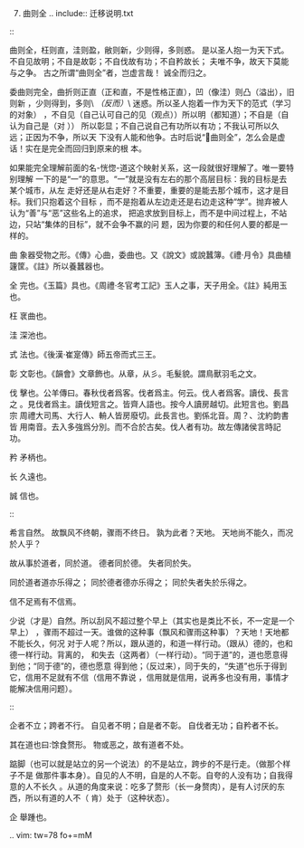     
7. 曲则全
.. include:: 迁移说明.txt

::

  曲则全，枉则直，洼则盈，敝则新，少则得，多则惑。
  是以圣人抱一为天下式。
  不自见故明；不自是故彰；不自伐故有功；不自矜故长；
  夫唯不争，故天下莫能与之争。
  古之所谓“曲则全”者，岂虚言哉！
  诚全而归之。

委曲则完全，曲折则正直（正和直，不是性格正直），凹（像洼）则凸（溢出），旧则新
，少则得到，多则\ *（反而）*\ 迷惑。所以圣人抱着一作为天下的范式（学习的对象）
，不自见（自己认可自己的见（观点））所以明（都知道）；不自是（自认为自己是（对
）） 所以彰显；不自己说自己有功所以有功；不我认可所以久远；正因为不争，所以天
下没有人能和他争。古时后说“曲则全”，怎么会是虚话！实在是完全而回归到原来的根
本。

如果能完全理解前面的名-恍惚-道这个映射关系，这一段就很好理解了。唯一要特别理解
一下的是“一”的意思。“一”就是没有左右的那个高层目标：我的目标是去某个城市，从左
走好还是从右走好？不重要，重要的是能去那个城市，这才是目标。我们只抱着这个目标
，而不是抱着从左边走还是右边走这种“学”。抛弃被人认为“善”与“恶”这些名上的追求，
把追求放到目标上，而不是中间过程上，不站边，只站“集体的目标”，就不会争不赢的问
题，因为你要的和任何人要的都是一样的。

曲
  象器受物之形。《傳》心曲，委曲也。又《說文》或說蠶簿。《禮·月令》具曲植
  籧筐。《註》所以養蠶器也。

全
  完也。《玉篇》具也。《周禮·冬官考工記》玉人之事，天子用全。《註》純用玉
  也。

枉
  衺曲也。

洼
  深池也。

式
  法也。《後漢·崔寔傳》師五帝而式三王。

彰
  文彰也。《韻會》文章飾也。从章，从彡。毛髮貌。謂鳥獸羽毛之文。

伐
  擊也。公羊傳曰。春秋伐者爲客。伐者爲主。何云。伐人者爲客。讀伐、長言之
  。見伐者爲主。讀伐短言之。皆齊人語也。按今人讀房越切。此短言也。劉昌宗
  周禮大司馬、大行人、輈人皆房廢切。此長言也。劉係北音。周？、沈約韵書皆
  用南音。去入多強爲分別。而不合於古矣。伐人者有功。故左傳諸侯言時記功。

矜
  矛柄也。

长
  久遠也。

誠
  信也。

::

  希言自然。
  故飘风不终朝，骤雨不终日。
  孰为此者？天地。
  天地尚不能久，而况於人乎？
  
  故从事於道者，同於道。
  德者同於德。
  失者同於失。

  同於道者道亦乐得之；
  同於德者德亦乐得之；
  同於失者失於乐得之。
  
  信不足焉有不信焉。

少说（才是）自然。所以刮风不超过整个早上（其实也是类比不长，不一定是一个早上）
，骤雨不超过一天。谁做的这种事（飘风和骤雨这种事）？天地！天地都不能长久，何况
对于人呢？所以，跟从道的，和道一样行动。（跟从）德的，也和德一样行动。背离的，
和失去（这两者）（一样行动）。“同于道”的，道也愿意得到他；“同于德”的，德也愿意
得到他；（反过来），同于失的，“失道”也乐于得到它，信用不足就有不信（信用不靠说
，信用就是信用，说再多也没有用，事情才能解决信用问题）。

::

  企者不立；跨者不行。
  自见者不明；自是者不彰。
  自伐者无功；自矜者不长。

  其在道也曰∶馀食赘形。
  物或恶之，故有道者不处。

踮脚（也可以就是站立的另一个说法）的不是站立，跨步的不是行走。（做那个样子不是
做那件事本身）。自见的人不明，自是的人不彰。自夸的人没有功；自我得意的人不长久
。从道的角度来说：吃多了赘形（长一身赘肉），是有人讨厌的东西，所以有道的人不（
肯）处于（这种状态）。

企
  舉踵也。

.. vim: tw=78 fo+=mM

